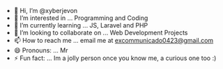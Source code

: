 - 👋 Hi, I’m @xyberjevon
- 👀 I’m interested in ... Programming and Coding
- 🌱 I’m currently learning ... JS, Laravel and PHP
- 💞️ I’m looking to collaborate on ... Web Development Projects
- 📫 How to reach me ... email me at excommunicado0423@gmail.com
- 😄 Pronouns: ... Mr
- ⚡ Fun fact: ...  Im a jolly person once you know me, a curious one too :)

<!---
xyberjevon/xyberjevon is a ✨ special ✨ repository because its `README.md` (this file) appears on your GitHub profile.
You can click the Preview link to take a look at your changes.
--->
